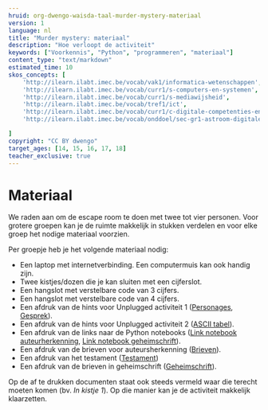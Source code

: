 ```yaml
---
hruid: org-dwengo-waisda-taal-murder-mystery-materiaal
version: 1
language: nl
title: "Murder mystery: materiaal"
description: "Hoe verloopt de activiteit"
keywords: ["Voorkennis", "Python", "programmeren", "materiaal"]
content_type: "text/markdown"
estimated_time: 10
skos_concepts: [
    'http://ilearn.ilabt.imec.be/vocab/vak1/informatica-wetenschappen', 
    'http://ilearn.ilabt.imec.be/vocab/curr1/s-computers-en-systemen',
    'http://ilearn.ilabt.imec.be/vocab/curr1/s-mediawijsheid',
    'http://ilearn.ilabt.imec.be/vocab/tref1/ict',
    'http://ilearn.ilabt.imec.be/vocab/curr1/c-digitale-competenties-en-mediawijsheid',
    'http://ilearn.ilabt.imec.be/vocab/onddoel/sec-gr1-astroom-digitale-competenties-en-mediawijsheid-4.5',

]
copyright: "CC BY dwengo"
target_ages: [14, 15, 16, 17, 18]
teacher_exclusive: true
---
```


# Materiaal

We raden aan om de escape room te doen met twee tot vier personen. Voor grotere groepen kan je de ruimte makkelijk in stukken verdelen en voor elke groep het nodige materiaal voorzien. 

Per groepje heb je het volgende materiaal nodig:
* Een laptop met internetverbinding. Een computermuis kan ook handig zijn.
* Twee kistjes/dozen die je kan sluiten met een cijferslot.
* Een hangslot met verstelbare code van 3 cijfers.
* Een hangslot met verstelbare code van 4 cijfers.
* Een afdruk van de hints voor Unplugged activiteit 1 ([Personages](content/Personages.pdf), [Gesprek](content/Gesprek.pdf)).
* Een afdruk van de hints voor Unplugged activiteit 2 ([ASCII tabel](content/ASCII_tabel_hint.pdf)).
* Een afdruk van de links naar de Python notebooks ([Link notebook auteurherkenning](content/Notebook_auteursherkenning.pdf), [Link notebook geheimschrift](content/Notebook_geheimschrift.pdf)).
* Een afdruk van de brieven voor auteursherkenning ([Brieven](content/Brieven.pdf)).
* Een afdruk van het testament ([Testament](content/Testament.pdf))
* Een afdruk van de brieven in geheimschrift ([Geheimschrift](content/Brieven_geheimschrift.pdf)).

Op de af te drukken documenten staat ook steeds vermeld waar die terecht moeten komen (bv. *In kistje 1*). Op die manier kan je de activiteit makkelijk klaarzetten.


